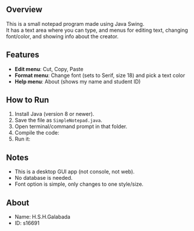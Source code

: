 ## Overview
This is a small notepad program made using Java Swing.  
It has a text area where you can type, and menus for editing text, changing font/color, and showing info about the creator.

## Features
- **Edit menu**: Cut, Copy, Paste  
- **Format menu**: Change font (sets to Serif, size 18) and pick a text color  
- **Help menu**: About (shows my name and student ID)  

## How to Run
1. Install Java (version 8 or newer).  
2. Save the file as `SimpleNotepad.java`.  
3. Open terminal/command prompt in that folder.  
4. Compile the code:  
5. Run it:  

## Notes
- This is a desktop GUI app (not console, not web).  
- No database is needed.  
- Font option is simple, only changes to one style/size.  

## About
- Name: H.S.H.Galabada  
- ID: s16691  
